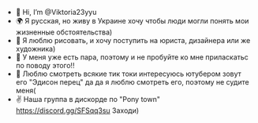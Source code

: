 - 👋 Hi, I’m @Viktoria23yyu
- 🌍 Я русская, но живу в Украине хочу чтобы люди могли понять мои жизненные обстоятельства)
- 👻 Я люблю рисовать, и хочу поступить на юриста, дизайнера или же художника)
- 💞️ У меня уже есть пара, поэтому и не пробуйте ко мне приласкатьс по поводу этого!!
- 👀 Люблю смотреть всякие тик токи интересуюсь ютубером зовут его "Эдисон перец" да да я люблю смотреть его, поэтому не судите меня(
- ✌️ Наша группа в дискорде по "Pony town" https://discord.gg/SFSqq3su
Заходи)


<!--- 
Viktoria23yyu/Viktoria23yyu is a ✨ special ✨ repository because its `README.md` (this file) appears on your GitHub profile.
You can click the Preview link to take a look at your changes.
--->
